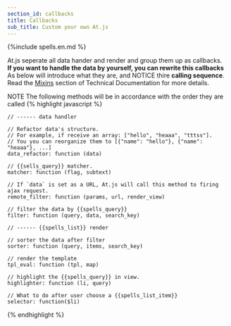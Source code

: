 ```yaml
---
section_id: callbacks
title: Callbacks
sub_title: Custom your own At.js
---
```


{%include spells.en.md %}

At.js seperate all data hander and render and group them up as callbacks.  
**If you want to handle the data by yourself, you can rewrite this callbacks**  
As below will introduce what they are, and NOTICE thire **calling sequence**.  
Read the <a href="http://coffeedoc.info/github/ichord/At.js/master/mixins/DEFAULT_CALLBACKS.html" target="_blank">Mixins</a> section of Technical Documentation for more details.  

<span class="label label-warning">NOTE</span> The following methods will be in accordance with the order they are called
{% highlight javascript %}

    // ------ data handler

    // Refactor data's structure. 
    // For example, if receive an array: ["hello", "heaaa", "tttss"].
    // You you can reorganize them to [{"name": "hello"}, {"name": "heaaa"}, ...]
    data_refactor: function (data)
        
    // {{sells_query}} matcher.
    matcher: function (flag, subtext)

    // If `data` is set as a URL, At.js will call this method to firing ajax request.
    remote_filter: function (params, url, render_view)

    // filter the data by {{spells_query}}
    filter: function (query, data, search_key)

    // ------ {{spells_list}} render

    // sorter the data after filter
    sorter: function (query, items, search_key)

    // render the template
    tpl_eval: function (tpl, map)

    // highlight the {{spells_query}} in view.
    highlighter: function (li, query)

    // What to do after user choose a {{spells_list_item}}
    selector: function($li)

{% endhighlight %}

